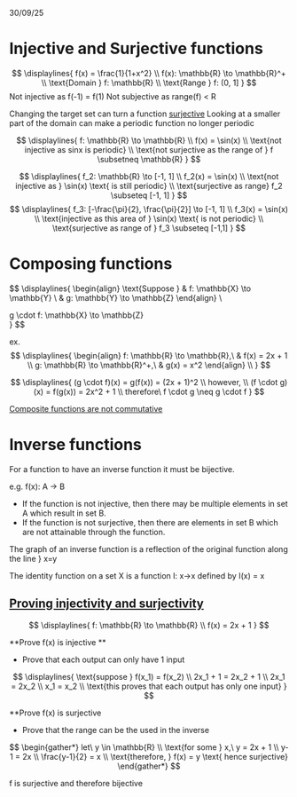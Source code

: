 30/09/25

# Injective and Surjective functions

$$
\displaylines{
f(x) = \frac{1}{1+x^2} \\
f(x): \mathbb{R}  \to \mathbb{R}^+ \\
\text{Domain } f: \mathbb{R} \\
\text{Range } f: (0, 1]
}
$$
Not injective as f(-1) = f(1)
Not subjective as range(f) < R

Changing the target set can turn a function [surjective](Functions%201.md)
Looking at a smaller part of the domain can make a periodic function no longer periodic

$$
\displaylines{
f: \mathbb{R} \to \mathbb{R} \\
f(x) = \sin(x) \\
\text{not injective as sinx is periodic} \\ 
\text{not surjective as the range of } f \subsetneq \mathbb{R}
}
$$

$$
\displaylines{
f_2: \mathbb{R} \to [-1, 1] \\
f_2(x) = \sin(x) \\
\text{not injective as } \sin(x) \text{ is still periodic} \\
\text{surjective as range} f_2 \subseteq [-1, 1]
}
$$
$$
\displaylines{
f_3: [-\frac{\pi}{2}, \frac{\pi}{2}] \to [-1, 1] \\
f_3(x) = \sin(x) \\
\text{injective as this area of } \sin(x) \text{ is not periodic} \\
\text{surjective as range of } f_3 \subseteq [-1,1]
}
$$

# Composing functions
$$
\displaylines{
	\begin{align}
		\text{Suppose } & f: \mathbb{X} \to \mathbb{Y} \\
		& g: \mathbb{Y}  \to \mathbb{Z} 
	\end{align} \\

g \cdot f: \mathbb{X}  \to \mathbb{Z}  
}
$$

ex.
$$
\displaylines{
	\begin{align}
		f: \mathbb{R} \to \mathbb{R},\   & f(x) = 2x + 1 \\
		g: \mathbb{R} \to \mathbb{R}^+,\ & g(x) = x^2
	\end{align} \\
}
$$

$$
\displaylines{
(g \cdot f)(x) = g(f(x)) = (2x + 1)^2 \\
however, \\
(f \cdot g)(x) = f(g(x)) = 2x^2 + 1 \\
therefore\  f \cdot g \neq g \cdot f
}
$$

<u>Composite functions are not commutative</u>

# Inverse functions

For a function to have an inverse function it must be bijective.

e.g. f(x): A -> B
- If the function is not injective, then there may be multiple elements in set A which result in set B.
- If the function is not surjective, then there are elements in set B which are not attainable through the function.

The graph of an inverse function is a reflection of the original function along the line } x=y

The identity function on a set X is a function I: x->x defined by I(x) = x

## <u>Proving injectivity and surjectivity</u>

$$
\displaylines{
f: \mathbb{R} \to \mathbb{R} \\
f(x) = 2x + 1
}
$$

**Prove f(x) is injective **

- Prove that each output can only have 1 input

$$
\displaylines{
\text{suppose } f(x_1) = f(x_2) \\
2x_1 + 1 = 2x_2 + 1 \\
2x_1 = 2x_2 \\
x_1 = x_2 \\
\text{this proves that each output has only one input}
}
$$

**Prove f(x) is surjective 

- Prove that the range can be the used in the inverse 

$$
\begin{gather*}
let\ y \in \mathbb{R} \\
\text{for  some } x,\ y = 2x + 1 \\
y-1 = 2x \\
\frac{y-1}{2} = x \\
\text{therefore, } f(x) = y \text{ hence surjective}
\end{gather*}
$$

f is surjective and therefore bijective

